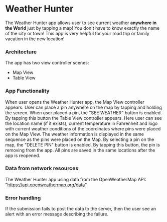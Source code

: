 # Weather Hunter
The Weather Hunter app allows user to see current weather **anywhere in the World** just by tapping a map! You don't have to know exactly the name of the city or town! This app is very helpful for your road trip or family vacation in the new location!

### Architecture
The app has two view controller scenes:
- Map View
- Table View

### App Functionality 
When user opens the Weather Hunter app, the Map View controller appears. User can place a pin anywhere on the map by tapping and holding the screen. When user placed a pin, the "SEE WEATHER" button is enabled. By tapping this button the Table View controller appears. Here user can see the location name (if it exists), current temperature in Fahrenheit and logo with current weather conditions of the coordinates where pins were placed on the Map View. The weather information is displayed in the same sequence as the pins were placed on the Map. By selecting a pin on the map, the "DELETE PIN" button is enabled. By tapping this button, the pin is removing from the app. All pins are saved in the same locations after the app is reopened. 

### Data from network resources
The Weather Hunter app using data from the OpenWeatherMap API: "https://api.openweathermap.org/data"

### Error handling
If the submission fails to post the data to the server, then the user see an alert with an error message describing the failure. 

